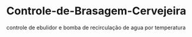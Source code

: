 # Controle-de-Brasagem-Cervejeira
controle de ebulidor e bomba de recirculação de agua por temperatura
